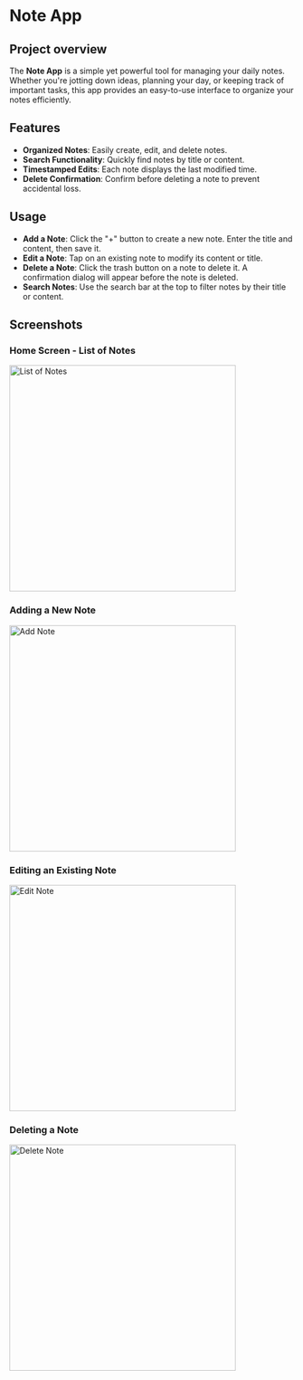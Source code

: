# Note App

## Project overview
The **Note App** is a simple yet powerful tool for managing your daily notes. Whether you're jotting down ideas, planning your day, or keeping track of important tasks, this app provides an easy-to-use interface to organize your notes efficiently.

## Features
- **Organized Notes**: Easily create, edit, and delete notes.
- **Search Functionality**: Quickly find notes by title or content.
- **Timestamped Edits**: Each note displays the last modified time.
- **Delete Confirmation**: Confirm before deleting a note to prevent accidental loss.

## Usage
- **Add a Note**: Click the "+" button to create a new note. Enter the title and content, then save it.
- **Edit a Note**: Tap on an existing note to modify its content or title.
- **Delete a Note**: Click the trash button on a note to delete it. A confirmation dialog will appear before the note is deleted.
- **Search Notes**: Use the search bar at the top to filter notes by their title or content.

## Screenshots
### Home Screen - List of Notes
<img src="Screenshots/Screenshot_20240822_234317.png" alt="List of Notes" width="400"/>

### Adding a New Note
<img src="Screenshots/Screenshot_20240822_235254.png" alt="Add Note" width="400"/>

### Editing an Existing Note
<img src="Screenshots/Screenshot_20240822_235146.png" alt="Edit Note" width="400"/>

### Deleting a Note
<img src="Screenshots/Screenshot_20240822_235227.png" alt="Delete Note" width="400"/>

